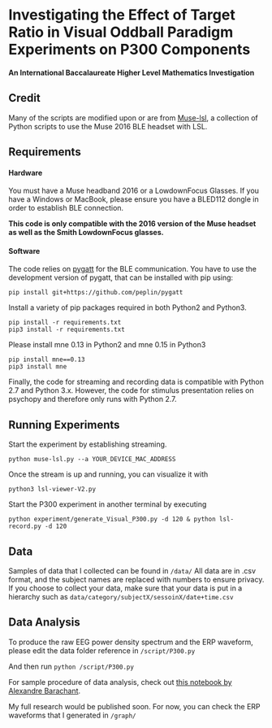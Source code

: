 # Investigating the Effect of Target Ratio in Visual Oddball Paradigm Experiments on P300 Components
#### An International Baccalaureate Higher Level Mathematics Investigation

## Credit
Many of the scripts are modified upon or are from [Muse-lsl](https://github.com/alexandrebarachant/muse-lsl/), a collection of Python scripts to use the Muse 2016 BLE headset with LSL.

## Requirements

#### Hardware
You must have a Muse headband 2016 or a LowdownFocus Glasses.
If you have a Windows or MacBook, please ensure you have a BLED112 dongle in order to establish BLE connection.

**This code is
only compatible with the 2016 version of the Muse headset as well as the Smith LowdownFocus glasses.**

#### Software
The code relies on [pygatt](https://github.com/peplin/pygatt) for the BLE communication.
You have to use the development version of pygatt, that can be installed with pip using:

`pip install git+https://github.com/peplin/pygatt`

Install a variety of pip packages required in both Python2 and Python3.

```
pip install -r requirements.txt
pip3 install -r requirements.txt
```

Please install mne 0.13 in Python2 and mne 0.15 in Python3
```
pip install mne==0.13
pip3 install mne
```

Finally, the code for streaming and recording data is compatible with Python
2.7 and Python 3.x. However, the code for stimulus presentation relies on
psychopy and therefore only runs with Python 2.7.

## Running Experiments

Start the experiment by establishing streaming.

`python muse-lsl.py --a YOUR_DEVICE_MAC_ADDRESS`

Once the stream is up and running, you can visualize it with

`python3 lsl-viewer-V2.py`

Start the P300 experiment in another terminal by executing

`python experiment/generate_Visual_P300.py -d 120 & python lsl-record.py -d 120`

## Data
Samples of data that I collected can be found in `/data/`
All data are in .csv format, and the subject names are replaced with numbers to ensure privacy.
If you choose to collect your data, make sure that your data is put in a hierarchy such as `data/category/subjectX/sessoinX/date+time.csv`

## Data Analysis
To produce the raw EEG power density spectrum and the ERP waveform, please edit the data folder reference in `/script/P300.py`

And then run `python /script/P300.py`

For sample procedure of data analysis, check out [this notebook by Alexandre Barachant](https://github.com/alexandrebarachant/muse-lsl/blob/master/notebooks/P300%20with%20Muse.ipynb/).

My full research would be published soon. For now, you can check the ERP waveforms that I generated in `/graph/`
